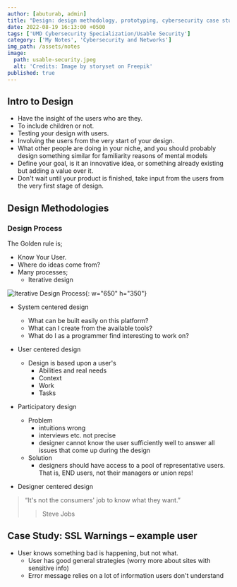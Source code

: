 ```yaml
---
author: [abuturab, admin]
title: "Design: design methodology, prototyping, cybersecurity case study"
date: 2022-08-19 16:13:00 +0500
tags: ['UMD Cybersecurity Specialization/Usable Security']
category: ['My Notes', 'Cybersecurity and Networks']
img_path: /assets/notes
image:
  path: usable-security.jpeg
  alt: 'Credits: Image by storyset on Freepik'
published: true
---
```


## **Intro to Design**

- Have the insight of the users who are they.
- To include children or not.
- Testing your design with users.
- Involving the users from the very start of your design.
- What other people are doing in your niche, and you should probably design something similar for familiarity reasons of mental models
- Define your goal, is it an innovative idea, or something already existing but adding a value over it.
- Don't wait until your product is finished, take input from the users from the very first stage of design.

## **Design Methodologies**

### Design Process
  
The Golden rule is;
- Know Your User.
- Where do ideas come from?
- Many processes;
  + Iterative design

![Iterative Design Process](Usable%20Design.png){: w="650" h="350"}
  
+ System centered design
  - What can be built easily on this platform?
  - What can I create from the available tools?
  - What do I as a programmer find interesting to work on?
	  
+ User centered design
  - Design is based upon a user's
    + Abilities and real needs
    + Context
    + Work
    + Tasks

+ Participatory design
  - Problem
    + intuitions wrong
    + interviews etc. not precise
    + designer cannot know the user sufficiently well to answer all issues that come up during the design
  - Solution
    + designers should have access to a pool of representative users. That is, END users, not their managers or union reps!
	  
+ Designer centered design  
>“It's not the consumers' job to know what they want.”
>> Steve Jobs

## **Case Study: SSL Warnings – example user**

 - User knows something bad is happening, but not what.
	- User has good general strategies (worry more about sites with sensitive info)
	- Error message relies on a lot of information users don't understand